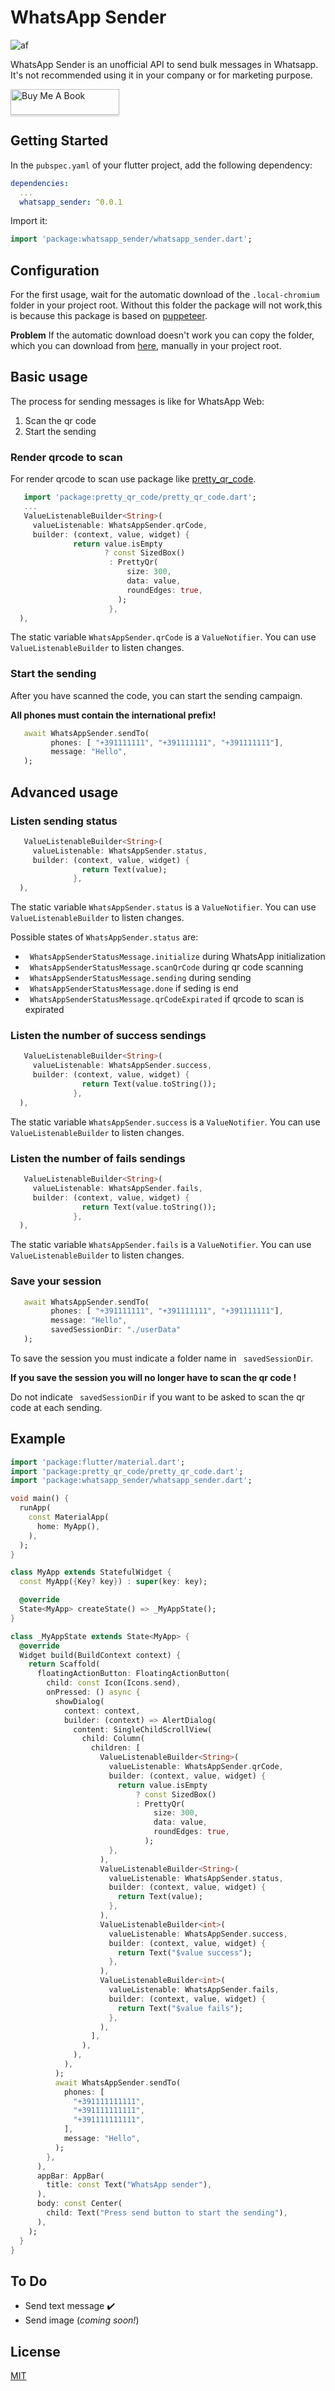 # WhatsApp Sender

![af](https://user-images.githubusercontent.com/23001470/177776109-a9eb8f52-6b4e-4c21-83fe-a70f59b694a3.png)

WhatsApp Sender is an unofficial API to send bulk messages in Whatsapp. It's not recommended using it in your company or for marketing purpose.

<a href="https://www.buymeacoffee.com/patrickNicT" target="_blank"><img src="https://www.buymeacoffee.com/assets/img/custom_images/orange_img.png" alt="Buy Me A Book" style="height: 41px !important;width: 174px !important;box-shadow: 0px 3px 2px 0px rgba(190, 190, 190, 0.5) !important;-webkit-box-shadow: 0px 3px 2px 0px rgba(190, 190, 190, 0.5) !important;" ></a>

## Getting Started
In the `pubspec.yaml` of your flutter project, add the following dependency:

```yaml
dependencies:
  ...
  whatsapp_sender: ^0.0.1
```

Import it:

```dart
import 'package:whatsapp_sender/whatsapp_sender.dart';
```

## Configuration
For the first usage, wait for the automatic download of the ```.local-chromium``` folder in your project root. Without this folder the package will not work,this is because this package is based on [puppeteer](https://github.com/xvrh/puppeteer-dart).

**Problem** If the automatic download doesn't work you can copy the folder, which you can download from [here](https://drive.google.com/drive/folders/1oA9EO6pYiAlH6RTn_-fb6epwQ6Lm9y9a?usp=sharing), manually in your project root.

## Basic usage

The process for sending messages is like for WhatsApp Web:

1. Scan the qr code
2. Start the sending

### Render qrcode to scan
For render qrcode to scan use package like [pretty_qr_code](https://pub.dev/packages/pretty_qr_code).


```dart
   import 'package:pretty_qr_code/pretty_qr_code.dart';
   ...
   ValueListenableBuilder<String>(
     valueListenable: WhatsAppSender.qrCode,
     builder: (context, value, widget) {
              return value.isEmpty 
                     ? const SizedBox()
                      : PrettyQr(
                          size: 300,
                          data: value,
                          roundEdges: true,
                        );
                      },
  ),
```


The static variable  ```WhatsAppSender.qrCode``` is a ```ValueNotifier```. You can use ```ValueListenableBuilder``` to listen changes.



### Start the sending 
After you have scanned the code, you can start the sending campaign.

**All phones must contain the international prefix!**


```dart
   await WhatsAppSender.sendTo(
         phones: [ "+391111111", "+391111111", "+391111111"],
         message: "Hello",
   );
```

## Advanced usage
### Listen sending status
```dart
   ValueListenableBuilder<String>(
     valueListenable: WhatsAppSender.status,
     builder: (context, value, widget) {
                return Text(value);
              },
  ),
```


The static variable  ```WhatsAppSender.status``` is a ```ValueNotifier```. You can use ```ValueListenableBuilder``` to listen changes.

Possible states of ```WhatsAppSender.status``` are:
- ``` WhatsAppSenderStatusMessage.initialize``` during WhatsApp initialization 
- ``` WhatsAppSenderStatusMessage.scanQrCode``` during qr code scanning
- ``` WhatsAppSenderStatusMessage.sending``` during sending
- ``` WhatsAppSenderStatusMessage.done``` if seding is end
- ``` WhatsAppSenderStatusMessage.qrCodeExpirated``` if qrcode to scan is expirated


### Listen the number of success sendings
```dart
   ValueListenableBuilder<String>(
     valueListenable: WhatsAppSender.success,
     builder: (context, value, widget) {
                return Text(value.toString());
              },
  ),
```

The static variable  ```WhatsAppSender.success``` is a ```ValueNotifier```. You can use ```ValueListenableBuilder``` to listen changes.


### Listen the number of fails sendings
```dart
   ValueListenableBuilder<String>(
     valueListenable: WhatsAppSender.fails,
     builder: (context, value, widget) {
                return Text(value.toString());
              },
  ),
```

The static variable  ```WhatsAppSender.fails``` is a ```ValueNotifier```. You can use ```ValueListenableBuilder``` to listen changes.

### Save your session

```dart
   await WhatsAppSender.sendTo(
         phones: [ "+391111111", "+391111111", "+391111111"],
         message: "Hello",
         savedSessionDir: "./userData"
   );
```

To save the session you must indicate a folder name in ``` savedSessionDir```.

**If you save the session you will no longer have to scan the qr code !**

Do not indicate ``` savedSessionDir``` if you want to be asked to scan the qr code at each sending.



## Example
```dart
import 'package:flutter/material.dart';
import 'package:pretty_qr_code/pretty_qr_code.dart';
import 'package:whatsapp_sender/whatsapp_sender.dart';

void main() {
  runApp(
    const MaterialApp(
      home: MyApp(),
    ),
  );
}

class MyApp extends StatefulWidget {
  const MyApp({Key? key}) : super(key: key);

  @override
  State<MyApp> createState() => _MyAppState();
}

class _MyAppState extends State<MyApp> {
  @override
  Widget build(BuildContext context) {
    return Scaffold(
      floatingActionButton: FloatingActionButton(
        child: const Icon(Icons.send),
        onPressed: () async {
          showDialog(
            context: context,
            builder: (context) => AlertDialog(
              content: SingleChildScrollView(
                child: Column(
                  children: [
                    ValueListenableBuilder<String>(
                      valueListenable: WhatsAppSender.qrCode,
                      builder: (context, value, widget) {
                        return value.isEmpty
                            ? const SizedBox()
                            : PrettyQr(
                                size: 300,
                                data: value,
                                roundEdges: true,
                              );
                      },
                    ),
                    ValueListenableBuilder<String>(
                      valueListenable: WhatsAppSender.status,
                      builder: (context, value, widget) {
                        return Text(value);
                      },
                    ),
                    ValueListenableBuilder<int>(
                      valueListenable: WhatsAppSender.success,
                      builder: (context, value, widget) {
                        return Text("$value success");
                      },
                    ),
                    ValueListenableBuilder<int>(
                      valueListenable: WhatsAppSender.fails,
                      builder: (context, value, widget) {
                        return Text("$value fails");
                      },
                    ),
                  ],
                ),
              ),
            ),
          );
          await WhatsAppSender.sendTo(
            phones: [
              "+391111111111",
              "+391111111111",
              "+391111111111",
            ],
            message: "Hello",
          );
        },
      ),
      appBar: AppBar(
        title: const Text("WhatsApp sender"),
      ),
      body: const Center(
        child: Text("Press send button to start the sending"),
      ),
    );
  }
}

```
## To Do
- Send text message ✔️
- Send image (*coming soon!*)


## License
[MIT](https://choosealicense.com/licenses/mit/)

